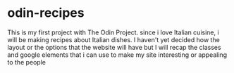 # odin-recipes
This is my first project with The Odin Project.
since i love Italian cuisine, i will be making recipes about Italian dishes.
I haven't yet decided how the layout or the options that the website will have
but I will recap the classes and google elements that i can use to make my
site interesting or appealing to the people

